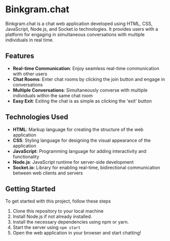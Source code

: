 # Binkgram.chat

Binkgram.chat is a chat web application developed using HTML, CSS, JavaScript, Node.js, and Socket.io technologies. It provides users with a platform for engaging in simultaneous conversations with multiple individuals in real time.

## Features

- **Real-time Communication**: Enjoy seamless real-time communication with other users
- **Chat Rooms**: Enter chat rooms by clicking the join button and engage in conversations
- **Multiple Conversations**: Simultaneously converse with multiple individuals within the same chat room
- **Easy Exit**: Exiting the chat is as simple as clicking the 'exit' button

## Technologies Used

- **HTML**: Markup language for creating the structure of the web application
- **CSS**: Styling language for designing the visual appearance of the application
- **JavaScript**: Programming language for adding interactivity and functionality
- **Node.js**: JavaScript runtime for server-side development
- **Socket.io**: Library for enabling real-time, bidirectional communication between web clients and servers

## Getting Started

To get started with this project, follow these steps

1. Clone this repository to your local machine
2. Install Node.js if not already installed.
3. Install the necessary dependencies using npm or yarn.
4. Start the server using `npm start`
5. Open the web application in your browser and start chatting!
